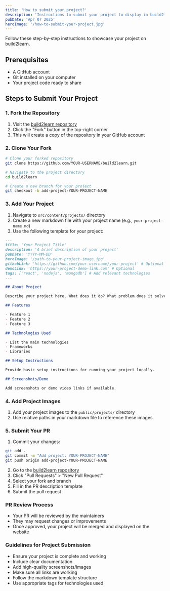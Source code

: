 ```yaml
---
title: 'How to submit your project?'
description: 'Instructions to submit your project to display in build2learn project showcase.'
pubDate: 'Apr 07 2025'
heroImage: '/how-to-submit-your-project.jpg'
---
```



Follow these step-by-step instructions to showcase your project on build2learn.

## Prerequisites

- A GitHub account
- Git installed on your computer
- Your project code ready to share

## Steps to Submit Your Project

### 1. Fork the Repository

1. Visit the [build2learn repository](https://github.com/build2learn-in/build2learn)
2. Click the "Fork" button in the top-right corner
3. This will create a copy of the repository in your GitHub account

### 2. Clone Your Fork

```bash
# Clone your forked repository
git clone https://github.com/YOUR-USERNAME/build2learn.git

# Navigate to the project directory
cd build2learn

# Create a new branch for your project
git checkout -b add-project-YOUR-PROJECT-NAME
```

### 3. Add Your Project

1. Navigate to `src/content/projects/` directory
2. Create a new markdown file with your project name (e.g., `your-project-name.md`)
3. Use the following template for your project:

```markdown
---
title: 'Your Project Title'
description: 'A brief description of your project'
pubDate: 'YYYY-MM-DD'
heroImage: '/path-to-your-project-image.jpg'
githubLink: 'https://github.com/your-username/your-project' # Optional
demoLink: 'https://your-project-demo-link.com' # Optional
tags: ['react', 'nodejs', 'mongodb'] # Add relevant technologies
---

## About Project

Describe your project here. What does it do? What problem does it solve?

## Features

- Feature 1
- Feature 2
- Feature 3

## Technologies Used

- List the main technologies
- Frameworks
- Libraries

## Setup Instructions

Provide basic setup instructions for running your project locally.

## Screenshots/Demo

Add screenshots or demo video links if available.
```

### 4. Add Project Images

1. Add your project images to the `public/projects/` directory
2. Use relative paths in your markdown file to reference these images

### 5. Submit Your PR

1. Commit your changes:
```bash
git add .
git commit -m "Add project: YOUR-PROJECT-NAME"
git push origin add-project-YOUR-PROJECT-NAME
```

2. Go to the [build2learn repository](https://github.com/build2learn-in/build2learn)
3. Click "Pull Requests" > "New Pull Request"
4. Select your fork and branch
5. Fill in the PR description template
6. Submit the pull request

### PR Review Process

- Your PR will be reviewed by the maintainers
- They may request changes or improvements
- Once approved, your project will be merged and displayed on the website

### Guidelines for Project Submission

- Ensure your project is complete and working
- Include clear documentation
- Add high-quality screenshots/images
- Make sure all links are working
- Follow the markdown template structure
- Use appropriate tags for technologies used
